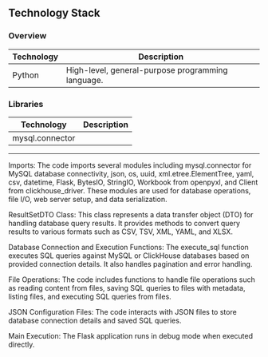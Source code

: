 ## Technology Stack

### Overview

|Technology                |Description                                      |
|--------------------------|-------------------------------------------------|
|Python                    |High-level, general-purpose programming language.|

###  Libraries

|                                      Technology                                               |                              Description                                                                                                                      |
|-----------------------------------------------------------------------------------------------|---------------------------------------------------------------------------------------------------------------------------------------------------------------|
|mysql.connector                                                                                |                                                                                                                                                               |

--- 

Imports: The code imports several modules including mysql.connector for MySQL database connectivity, json, os, uuid, xml.etree.ElementTree, yaml, csv, datetime, Flask, BytesIO, StringIO, Workbook from openpyxl, and Client from clickhouse_driver. These modules are used for database operations, file I/O, web server setup, and data serialization.  

ResultSetDTO Class: This class represents a data transfer object (DTO) for handling database query results. It provides methods to convert query results to various formats such as CSV, TSV, XML, YAML, and XLSX.  

Database Connection and Execution Functions: The execute_sql function executes SQL queries against MySQL or ClickHouse databases based on provided connection details. It also handles pagination and error handling.  

File Operations: The code includes functions to handle file operations such as reading content from files, saving SQL queries to files with metadata, listing files, and executing SQL queries from files.  

JSON Configuration Files: The code interacts with JSON files to store database connection details and saved SQL queries.  

Main Execution: The Flask application runs in debug mode when executed directly.  